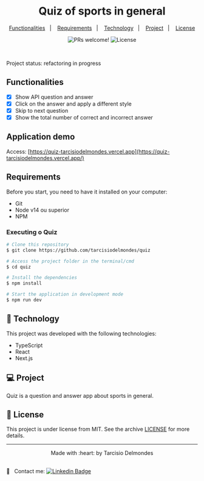 <h1 align="center">
  Quiz of sports in general
</h1>

<p align="center">
<a href="#functionalities">Functionalities</a>&nbsp;&nbsp;&nbsp;|&nbsp;&nbsp;&nbsp;
<a href="#requirements">Requirements</a>&nbsp;&nbsp;&nbsp;|&nbsp;&nbsp;&nbsp;
  <a href="#technology">Technology</a>&nbsp;&nbsp;&nbsp;|&nbsp;&nbsp;&nbsp;
  <a href="#project">Project</a>&nbsp;&nbsp;&nbsp;|&nbsp;&nbsp;&nbsp;
  <a href="#license">License</a>
</p>

<p align="center">
 <img src="https://img.shields.io/static/v1?label=PRs&message=welcome&color=49AA26&labelColor=000000" alt="PRs welcome!" />

  <img alt="License" src="https://img.shields.io/static/v1?label=license&message=MIT&color=49AA26&labelColor=000000">
</p>

<br>

<p align="left">
  Project status: refactoring in progress
</p>

<a id="functionalities"></a>

## Functionalities

- [x] Show API question and answer
- [x] Click on the answer and apply a different style
- [x] Skip to next question
- [x] Show the total number of correct and incorrect answer

## Application demo

Access: [https://quiz-tarcisiodelmondes.vercel.app](https://quiz-tarcisiodelmondes.vercel.app/)

<a id="requirements"></a>

## Requirements

Before you start, you need to have it installed on your computer:

- Git
- Node v14 ou superior
- NPM

### Executing o Quiz

```bash
# Clone this repository
$ git clone https://github.com/tarcisiodelmondes/quiz

# Access the project folder in the terminal/cmd
$ cd quiz

# Install the dependencies
$ npm install

# Start the application in development mode
$ npm run dev
```

<a id="technology"></a>

## 🚀 Technology

This project was developed with the following technologies:

- TypeScript
- React
- Next.js

<a id="project"></a>

## 💻 Project

Quiz is a question and answer app about sports in general.

<a id="license"></a>

## :memo: License

This project is under license from MIT. See the archive [LICENSE](.github/LICENSE.md) for more details.

---

<p align="center">Made with :heart: by Tarcisio Delmondes</p>

<br/> :email: &nbsp; Contact me: [![Linkedin Badge](https://img.shields.io/badge/-TarcísioDelmondes-blue?style=flat-square&logo=Linkedin&logoColor=white&link=https://www.linkedin.com/in/tarcisio-delmondes-892567207)](https://www.linkedin.com/in/tarcisio-delmondes)
